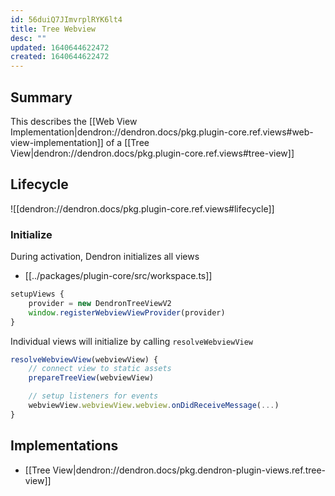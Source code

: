 ```yaml
---
id: 56duiQ7JImvrplRYK6lt4
title: Tree Webview
desc: ""
updated: 1640644622472
created: 1640644622472
---
```


## Summary

This describes the [[Web View Implementation|dendron://dendron.docs/pkg.plugin-core.ref.views#web-view-implementation]] of a [[Tree View|dendron://dendron.docs/pkg.plugin-core.ref.views#tree-view]]

## Lifecycle

![[dendron://dendron.docs/pkg.plugin-core.ref.views#lifecycle]]

### Initialize

During activation, Dendron initializes all views

- [[../packages/plugin-core/src/workspace.ts]]

```ts
setupViews {
	provider = new DendronTreeViewV2
	window.registerWebviewViewProvider(provider)
}
```

Individual views will initialize by calling `resolveWebviewView`

```ts
resolveWebviewView(webviewView) {
	// connect view to static assets
	prepareTreeView(webviewView)

	// setup listeners for events
	webviewView.webviewView.webview.onDidReceiveMessage(...)
}
```

## Implementations

- [[Tree View|dendron://dendron.docs/pkg.dendron-plugin-views.ref.tree-view]]
